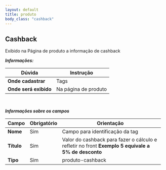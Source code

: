 ```yaml
---
layout: default
title: produto
body_class: "cashback"
---
```



## Cashback


Exibido na Página de produto a informação de cashback


***Informações:***

| Dúvida                          | Instrução                                                               |
| ------------------------------- | ----------------------------------------------------------------------- |
| **Onde cadastrar**              | Tags                                                                    |
| **Onde será exibido**           | Na página de produto                    |


&nbsp;

***Informações sobre os campos***



| Campo         | Obrigatório         | Orientação                                |
| ------------- | ------------------- | ----------------------------------------- |
| **Nome**      | Sim      | Campo para identificação da tag                     |
| **Título**    | Sim | Valor do cashback para fazer o cálculo e refletir no front **Exemplo 5 equivale a 5% de desconto** |
| **Tipo** | Sim | produto-cashback    |

<br>




&nbsp;
